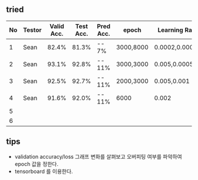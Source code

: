 ## tried
|  No | Testor| Valid Acc.|Test Acc.| Pred Acc.| epoch     | Learning Rate   | Batch | Optimizer       | Activation |win_stride|win_size| time_shift|sample_rate |back_vol.|back_freq.|dct_coef.|
|-----|-------|----------|----------|----------|-----------|-----------------|-------|-----------------|----------|----------|----------|----------|-------------|--------|----------|---------|
|  1  | Sean  |  82.4%   |   81.3%  |  -- 7%   | 3000,8000 | 0.0002,0.00005  | 100   | SDG             | Relu     | 10       |   30     | 100      |  16000      |  0.2   |  0.8     |   40    |
|  2  | Sean  |  93.1%   |   92.8%  |  -- 11%  | 3000,3000 | 0.005,0.0005    | 100   | SDG             | Relu     | 10       |   30     | 100      |  16000      |  0.3   |  0.8     |   40    |
|  3  | Sean  |  92.5%   |   92.7%  |  -- 11%  | 2000,3000 | 0.005,0.001     | 100   | SDG             | Relu     | 10       |   30     | 100      |  16000      |  0.2   |  0.9     |   40    |
|  4  | Sean  |  91.6%   |   92.0%  |  -- 11%  | 6000      | 0.002           | 100   | SDG             | Relu     | 10       |   20     | 100      |  16000      |  0.3   |  0.9     |   40    |
|  5  |       |          |          |          |           |                 |       |                 |         |            |          |         |              |        |           |        |
|  6  |       |          |          |          |           |                 |       |                 |         |            |          |         |              |        |           |        |



## tips
- validation accuracy/loss 그래프 변화를 살펴보고 오버피팅 여부를 파악하여 epoch 값을 정한다.
- tensorboard 를 이용한다.

